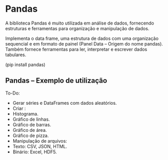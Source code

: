 # Pandas
A biblioteca Pandas é muito utilizada em análise de
dados, fornecendo estruturas e ferramentas para
organização e manipulação de dados.

Implementa o data frame, uma estrutura de dados
com uma organização sequencial e em formato de
painel (Panel Data – Origem do nome pandas).
Também fornece ferramentas para ler, interpretar e
escrever dados tabulares.

(pip install pandas)

##  Pandas – Exemplo de utilização
To-Do:
* Gerar séries e DataFrames com dados aleatórios.
* Criar :
* Histograma.
* Gráfico de linhas.
* Gráfico de barras.
* Gráfico de área.
* Gráfico de pizza.
* Manipulação de arquivos:
* Texto: CSV, JSON, HTML.
* Binário: Excel, HDF5.